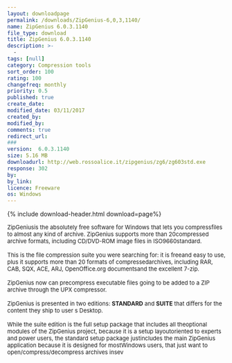 ```yaml
---
layout: downloadpage
permalink: /downloads/ZipGenius-6,0,3,1140/
name: ZipGenius 6.0.3.1140
file_type: download
title: ZipGenius 6.0.3.1140
description: >-
  -
tags: [null]
category: Compression tools
sort_order: 100
rating: 100
changefreq: monthly
priority: 0.5
published: true
create_date: 
modified_date: 03/11/2017
created_by: 
modified_by: 
comments: true
redirect_url: 
### 
version:  6.0.3.1140
size: 5.16 MB
downloadurl: http://web.rossoalice.it/zipgenius/zg6/zg603std.exe
response: 302
by: 
by_link: 
licence: Freeware
os: Windows
---
```


{% include download-header.html download=page%}

<p style="fix-download-text !important">
<p><font size="2"><p>ZipGeniusis the absolutely free software for Windows that lets you compressfiles to almost any kind of archive. ZipGenius supports more than 20compressed archive formats, including CD/DVD-ROM image files in ISO9660standard. <br />
<br />
This is the file compression suite you were searching for: it is freeand easy to use, plus it supports more than 20 formats of compressedarchives, including RAR, CAB, SQX, ACE, ARJ, OpenOffice.org documentsand the excellent 7-zip. <br />
<br />
ZipGenius now can precompress executable files going to be added to a ZIP archive through the UPX compressor.<br />
<br />
ZipGenius is presented in two editions: <strong>STANDARD</strong> and <strong>SUITE</strong> that differs for the content they ship to user s Desktop. <br />
<br />
While the suite edition is the full setup package that includes all theoptional modules of the ZipGenius project, because it is a setup layoutoriented to experts and power users, the standard setup package justincludes the main ZipGenius application because it is designed for mostWindows users, that just want to open/compress/decompress archives insev</p></p></p>
